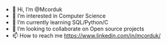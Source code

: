 - 👋 Hi, I’m @Mcorduk
- 👀 I’m interested in Computer Science
- 🌱 I’m currently learning SQL/Python/C
- 💞️ I’m looking to collaborate on Open source projects
- 📫 How to reach me https://www.linkedin.com/in/mcorduk/

